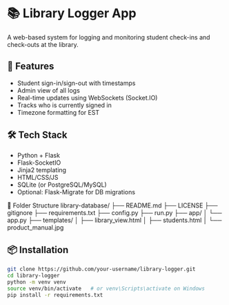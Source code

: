 # 📚 Library Logger App

A web-based system for logging and monitoring student check-ins and check-outs at the library.

## 🚀 Features

- Student sign-in/sign-out with timestamps
- Admin view of all logs
- Real-time updates using WebSockets (Socket.IO)
- Tracks who is currently signed in
- Timezone formatting for EST

## 🛠️ Tech Stack

- Python + Flask
- Flask-SocketIO
- Jinja2 templating
- HTML/CSS/JS
- SQLite (or PostgreSQL/MySQL)
- Optional: Flask-Migrate for DB migrations

📁 Folder Structure
library-database/ 
├── README.md 
├── LICENSE 
├── gitignore 
├── requirements.txt 
├── config.py
├── run.py 
├── app/ 
│ └── app.py
├── templates/ 
│ ├── library_view.html 
│ ├── students.html
│ └── product_manual.jpg

## 📦 Installation

```bash
git clone https://github.com/your-username/library-logger.git
cd library-logger
python -m venv venv
source venv/bin/activate   # or venv\Scripts\activate on Windows
pip install -r requirements.txt

